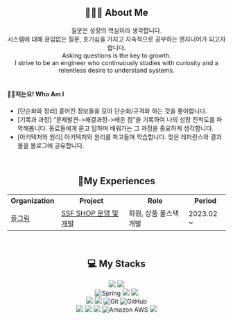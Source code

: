 <div align=center> <h2> 👩🏻‍🌾 About Me </h2></div>
<div align=center> 
질문은 성장의 핵심이라 생각합니다.<br>     
시스템에 대해 끊임없는 질문, 호기심을 가지고 지속적으로 공부하는 엔지니어가 되고자 합니다.<br>   
Asking questions is the key to growth.<br> I strive to be an engineer who continuously studies with curiosity and a relentless desire to understand systems.
</div>
<br>

#### 🙋‍♂️저는요! Who Am I
- [단순화와 정리] 흩어진 정보들을 모아 단순화/규격화 하는 것을 좋아합니다.  
- [기록과 과정] “문제발견->해결과정->배운 점”을 기록하여 나의 성장 진척도를 파악해봅니다. 동료들에게 묻고 답하며 배워가는 그 과정을 중요하게 생각합니다.  
- [아키텍처와 원리] 아키텍처와 원리를 파고들며 학습합니다. 찾은 레퍼런스와 결과물을 블로그에 공유합니다. 
<br>
<div align=center><h2>🍠My Experiences </h2></div>
<div align=center> 
<table>
    <tr>
        <th>Organization</th>
        <th>Project</th>
        <th>Role</th>
        <th>Period</th>
    </tr>
    <tr>
        <td><a href="https://plgrim.com/">플그림</a></td>
        <td><a href="https://www.ssfshop.com/main">SSF SHOP 운영 및 개발</a></td>
        <td>회원, 상품 풀스택 개발</td>
        <td>2023.02 ~ </td>
    </tr>
</table>
<br>
<div align=center><h2>💻 My Stacks</h2></div>

<div align=center> 
    <img src="https://img.shields.io/badge/java-007396?style=for-the-badge&logo=java&logoColor=white"> 
    <img src="https://img.shields.io/badge/javascript-%23F7DF1E.svg?&style=for-the-badge&logo=javascript&logoColor=black" />
    <br>

  <img alt="Spring" src ="https://img.shields.io/badge/Spring-6DB33F.svg?style=for-the-badge&logo=Spring&logoColor=white"/>
  <img src="https://img.shields.io/badge/spring boot-6DB33F?style=for-the-badge&logo=spring boot&logoColor=white">
  <img src="https://img.shields.io/badge/spring Security-6DB33F?style=for-the-badge&logo=spring Security&logoColor=white">
  <br>


<img src="https://img.shields.io/badge/react-%2361DAFB.svg?&style=for-the-badge&logo=react&logoColor=black" />
<img src="https://img.shields.io/badge/oracle-%23F80000.svg?&style=for-the-badge&logo=oracle&logoColor=white" />
<img alt="Git" src ="https://img.shields.io/badge/Git-F05032.svg?&style=for-the-badge&logo=Git&logoColor=white"/>
<img alt="GitHub" src ="https://img.shields.io/badge/GitHub-181717.svg?&style=for-the-badge&logo=GitHub&logoColor=white"/><br>
<img src="https://img.shields.io/badge/redis-%23DC382D.svg?&style=for-the-badge&logo=redis&logoColor=white" />
<img src="https://img.shields.io/badge/docker-2496ED?style=for-the-badge&logo=docker&logoColor=white">
<img src="https://img.shields.io/badge/kafka-231F20?style=for-the-badge&logo=apache kafka&logoColor=white">
<img alt="Amazon AWS" src ="https://img.shields.io/badge/Amazon AWS-FF9900.svg?&style=for-the-badge&logo=Amazon AWS&logoColor=white"/>
<img src="https://img.shields.io/badge/jenkins-%23D24939.svg?&style=for-the-badge&logo=jenkins&logoColor=white" />
</div>



